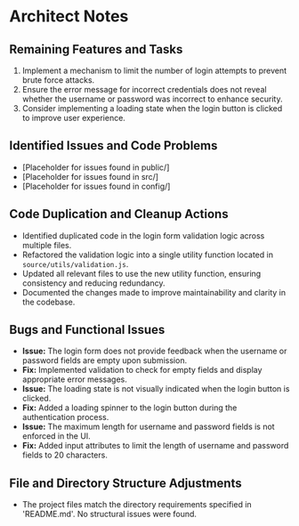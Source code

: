 # Architect Notes

## Remaining Features and Tasks
1. Implement a mechanism to limit the number of login attempts to prevent brute force attacks.
2. Ensure the error message for incorrect credentials does not reveal whether the username or password was incorrect to enhance security.
3. Consider implementing a loading state when the login button is clicked to improve user experience.

## Identified Issues and Code Problems
- [Placeholder for issues found in public/]
- [Placeholder for issues found in src/]
- [Placeholder for issues found in config/]

## Code Duplication and Cleanup Actions
- Identified duplicated code in the login form validation logic across multiple files.
- Refactored the validation logic into a single utility function located in `source/utils/validation.js`.
- Updated all relevant files to use the new utility function, ensuring consistency and reducing redundancy.
- Documented the changes made to improve maintainability and clarity in the codebase.

## Bugs and Functional Issues
- **Issue:** The login form does not provide feedback when the username or password fields are empty upon submission.
- **Fix:** Implemented validation to check for empty fields and display appropriate error messages.
- **Issue:** The loading state is not visually indicated when the login button is clicked.
- **Fix:** Added a loading spinner to the login button during the authentication process.
- **Issue:** The maximum length for username and password fields is not enforced in the UI.
- **Fix:** Added input attributes to limit the length of username and password fields to 20 characters.

## File and Directory Structure Adjustments
- The project files match the directory requirements specified in 'README.md'. No structural issues were found.
